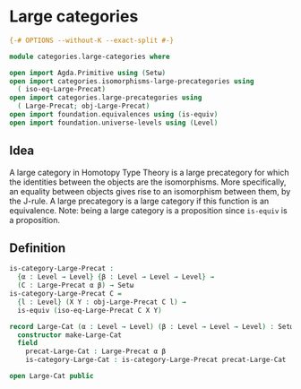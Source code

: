 # Large categories

```agda
{-# OPTIONS --without-K --exact-split #-}

module categories.large-categories where

open import Agda.Primitive using (Setω)
open import categories.isomorphisms-large-precategories using
  ( iso-eq-Large-Precat)
open import categories.large-precategories using
  ( Large-Precat; obj-Large-Precat)
open import foundation.equivalences using (is-equiv)
open import foundation.universe-levels using (Level)
```

## Idea

A large category in Homotopy Type Theory is a large precategory for which the identities between the objects are the isomorphisms. More specifically, an equality between objects gives rise to an isomorphism between them, by the J-rule. A large precategory is a large category if this function is an equivalence. Note: being a large category is a proposition since `is-equiv` is a proposition.

## Definition

```agda
is-category-Large-Precat :
  {α : Level → Level} {β : Level → Level → Level} →
  (C : Large-Precat α β) → Setω
is-category-Large-Precat C =
  {l : Level} (X Y : obj-Large-Precat C l) →
  is-equiv (iso-eq-Large-Precat C X Y)

record Large-Cat (α : Level → Level) (β : Level → Level → Level) : Setω where
  constructor make-Large-Cat
  field
    precat-Large-Cat : Large-Precat α β
    is-category-Large-Cat : is-category-Large-Precat precat-Large-Cat

open Large-Cat public
```
